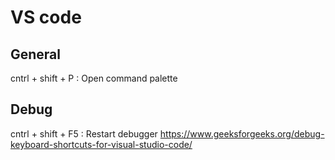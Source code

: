 
# VS code

## General

cntrl + shift + P : Open command palette

## Debug

cntrl + shift + F5 : Restart debugger
<https://www.geeksforgeeks.org/debug-keyboard-shortcuts-for-visual-studio-code/>
